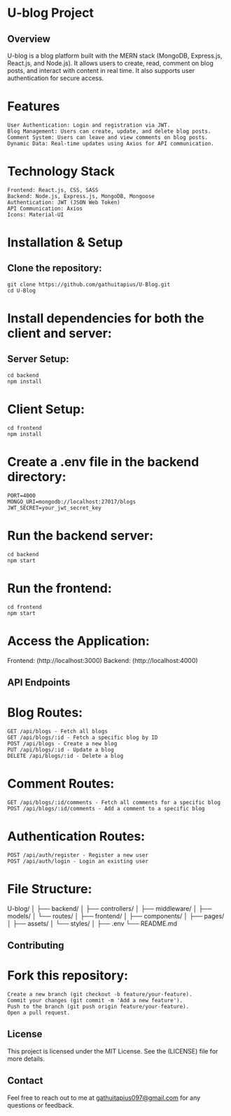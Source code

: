 # U-blog Project

## Overview
U-blog is a blog platform built with the MERN stack (MongoDB, Express.js, React.js, and Node.js).
It allows users to create, read, comment on blog posts, and interact with content in real time.
It also supports user authentication for secure access.

# Features
```
User Authentication: Login and registration via JWT.
Blog Management: Users can create, update, and delete blog posts.
Comment System: Users can leave and view comments on blog posts.
Dynamic Data: Real-time updates using Axios for API communication.
```

# Technology Stack
```
Frontend: React.js, CSS, SASS
Backend: Node.js, Express.js, MongoDB, Mongoose
Authentication: JWT (JSON Web Token)
API Communication: Axios
Icons: Material-UI
```

# Installation & Setup
## Clone the repository:
```
git clone https://github.com/gathuitapius/U-Blog.git
cd U-Blog
```

# Install dependencies for both the client and server:
## Server Setup:
```
cd backend
npm install
```

# Client Setup:
```
cd frontend
npm install
```

# Create a .env file in the backend directory:
```
PORT=4000
MONGO_URI=mongodb://localhost:27017/blogs
JWT_SECRET=your_jwt_secret_key
```

# Run the backend server:
```
cd backend
npm start
```
# Run the frontend:
```
cd frontend
npm start
```

# Access the Application:
Frontend: (http://localhost:3000)
Backend: (http://localhost:4000)

## API Endpoints
# Blog Routes:
```
GET /api/blogs - Fetch all blogs
GET /api/blogs/:id - Fetch a specific blog by ID
POST /api/blogs - Create a new blog
PUT /api/blogs/:id - Update a blog
DELETE /api/blogs/:id - Delete a blog
```

# Comment Routes:
```
GET /api/blogs/:id/comments - Fetch all comments for a specific blog
POST /api/blogs/:id/comments - Add a comment to a specific blog
```
# Authentication Routes:
```
POST /api/auth/register - Register a new user
POST /api/auth/login - Login an existing user
```

# File Structure:
U-blog/
│
├── backend/
│   ├── controllers/
│   ├── middleware/
│   ├── models/
│   └── routes/
│
├── frontend/
│   ├── components/
│   ├── pages/
│   ├── assets/
│   └── styles/
│
├── .env
└── README.md

## Contributing
# Fork this repository:
```
Create a new branch (git checkout -b feature/your-feature).
Commit your changes (git commit -m 'Add a new feature').
Push to the branch (git push origin feature/your-feature).
Open a pull request.
```

## License
This project is licensed under the MIT License. See the (LICENSE) file for more details.

## Contact
Feel free to reach out to me at gathuitapius097@gmail.com for any questions or feedback.
